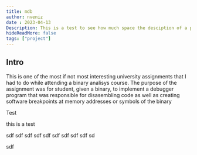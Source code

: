 ```yaml
---
title: mdb
author: nveniz
date : 2023-04-13
Description: This is a test to see how much space the desciption of a page gets
hideReadMore: false
tags: ["project"]
---
```


## Intro

This is one of the most if not most interesting university assignments that I had to do while attending a binary analisys course. The purpose of the assignment was for student, given a binary, to implement a debugger program that was responsible for disasembling code as well as creating software breakpoints at memory addresses or symbols of the binary

Test 


this is a test



sdf
sdf
sdf
sdf
sdf
sdf
sdf
sdf
sdf
sd


sdf

